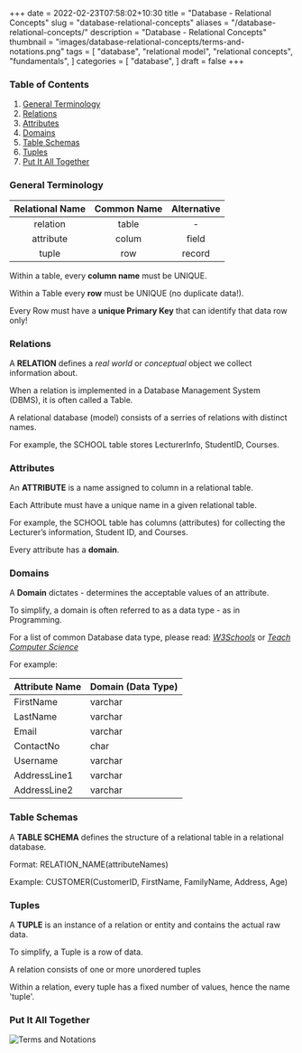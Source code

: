 +++
date = 2022-02-23T07:58:02+10:30
title = "Database - Relational Concepts"
slug = "database-relational-concepts"
aliases = "/database-relational-concepts/"
description = "Database - Relational Concepts"
thumbnail = "images/database-relational-concepts/terms-and-notations.png"
tags = [
    "database",
    "relational model",
    "relational concepts",
    "fundamentals",
]
categories = [
    "database",
]
draft = false
+++

### Table of Contents

1. [General Terminology](#terminology)
1. [Relations](#relations)
1. [Attributes](#attributes)
1. [Domains](#domains)
1. [Table Schemas](#table-schemas)
1. [Tuples](#tuples)
1. [Put It All Together](#put-it-all-together)

### General Terminology

| Relational Name | Common Name | Alternative |
| :---:           | :---:       | :---:       |
| relation        | table       | -           |
| attribute       | colum       | field       |
| tuple           | row         | record      |

Within a table, every **column name** must be UNIQUE.

Within a Table every **row** must be UNIQUE (no duplicate data!).

Every Row must have a **unique Primary Key** that can identify that data row
only!

### Relations

A **RELATION** defines a *real world* or *conceptual* object we collect
information about.

When a relation is implemented in a Database Management System (DBMS), it is
often called a Table.

A relational database (model) consists of a serries of relations with distinct
names.

For example, the SCHOOL table stores LecturerInfo, StudentID, Courses.

### Attributes

An **ATTRIBUTE** is a name assigned to column in a relational table.

Each Attribute must have a unique name in a given relational table.

For example, the SCHOOL table has columns (attributes) for collecting the
Lecturer’s information, Student ID, and Courses.

Every attribute has a **domain**.

### Domains

A **Domain** dictates - determines the acceptable values of an attribute.

To simplify, a domain is often referred to as a data type - as in Programming.

For a list of common Database data type, please read:
*[W3Schools](https://www.w3schools.com/sql/sql_datatypes.asp)* or
*[Teach Computer Science](https://teachcomputerscience.com/database-data-types/)*

For example:

| Attribute Name | Domain (Data Type) |
| ---            | ---                |
| FirstName      | varchar            |
| LastName       | varchar            |
| Email          | varchar            |
| ContactNo      | char               |
| Username       | varchar            |
| AddressLine1   | varchar            |
| AddressLine2   | varchar            |

### Table Schemas

A **TABLE SCHEMA** defines the structure of a relational table in a relational
database.

Format: RELATION_NAME(attributeNames)

Example: CUSTOMER(CustomerID, FirstName, FamilyName, Address, Age)

### Tuples

A **TUPLE** is an instance of a relation or entity and contains the actual raw
data.

To simplify, a Tuple is a row of data.

A relation consists of one or more unordered tuples

Within a relation, every tuple has a fixed number of values, hence the name
'tuple'.

### Put It All Together

![Terms and 
Notations](/images/database-relational-concepts/terms-and-notations.png)
